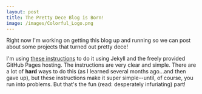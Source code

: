```yaml
---
layout: post
title: The Pretty Dece Blog is Born!
image: /images/Colorful_Logo.png
---
```

Right now I'm working on getting this blog up and running so we can post about some projects that turned out pretty dece!

<!--more-->

I'm using <a href="http://www.smashingmagazine.com/2014/08/build-blog-jekyll-github-pages/" target="\_blank">these instructions</a> to do it using Jekyll and the freely provided GitHub Pages hosting. The instructions are very clear and simple. There are a lot of **hard** ways to do this (as I learned several months ago...and then gave up), but these instructions make it super simple--until, of course, you run into problems. But that's the fun (read: desperately infuriating) part!
